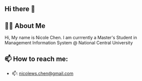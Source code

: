 ## Hi there 👋

## 👩‍💻 About Me
Hi, My name is Nicole Chen. I am currrently a Master's Student in Management Information System @ National Central University 
<!--
**Nicole880501/Nicole880501** is a ✨ _special_ ✨ repository because its `README.md` (this file) appears on your GitHub profile.

Here are some ideas to get you started:

- 🔭 I’m currently working on ...
- 🌱 I’m currently learning ...
- 👯 I’m looking to collaborate on ...
- 🤔 I’m looking for help with ...
- 💬 Ask me about ...
- 📫 How to reach me: ...
- 😄 Pronouns: ...
- ⚡ Fun fact: ...
-->
## 📫 How to reach me: 
* 📫: nicolews.chen@gmail.com
